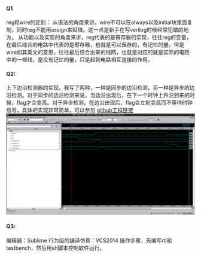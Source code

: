 #### Q1 
reg和wire的区别：
从语法的角度来讲，wire不可以在always以及initial块里面复制，同时reg不能用assign来赋值。这一点是新手在写verilog时候经常犯错的地方。
从功能以及实现的角度来讲，reg代表的是寄存器的实现，往往reg的变量，在最后综合的电路中代表的是寄存器，也就是可以保存的，有记忆的量。但是wire如其英文的意思，往往最后综合出来的线网，也就是对应的就是实际的电路中的一根线，是没有记忆的量，只是起到电路相互连接的作用。
#### Q2:
上下边沿检测器的实现。我写了两种，一种是同步的边沿检测，另一种是异步的边沿检测。对于同步的边沿检测来说，当边沿出现后，在下一个时钟上升沿到来的时候，flag才会变高。对于异步检测，在边沿出现后，flag会立刻变高而不等待时钟信号，具体的实现非常简单，可以参加
[github工程链接](https://github.com/kangjian888/verilog_everyday_prj/tree/master/day_6_code)
![仿真结果](https://github.com/kangjian888/verilog_everyday_prj/blob/master/day_6_code/Screenshot-DVE%20-%20TopLevel.2%20-%20%5BWave.1%5D%20%20-home-IC-...-day_6_code-behav_sim-simv.png)
#### Q3:
编辑器：Sublime
行为级的编译仿真：VCS2014
操作步骤，先编写rtl和testbench，然后用sh脚本控制软件运行。